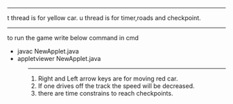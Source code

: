 <hr>

t thread is for yellow car.
u thread is for timer,roads and checkpoint.

<hr>

to run the game write below command in cmd
<ul>
<li>javac NewApplet.java </li>
<li>appletviewer NewApplet.java</li>
<ul>
<hr>
<ol>
<li>Right and Left arrow keys are for moving red car. </li>
<li>If one drives off the track the speed will be decreased.</li>
<li>there are time constrains to reach checkpoints.</li>
</ol>